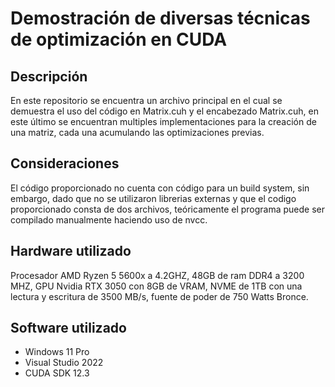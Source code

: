# Demostración de diversas técnicas de optimización en CUDA

## Descripción

En este repositorio se encuentra un archivo principal en el cual se demuestra el uso del código en Matrix.cuh y el encabezado Matrix.cuh, en este último se encuentran multiples implementaciones para la creación de una matriz, cada una acumulando las optimizaciones previas.

## Consideraciones

El código proporcionado no cuenta con código para un build system, sin embargo, dado que no se utilizaron librerias externas y que el codigo proporcionado consta de dos archivos, teóricamente el programa puede ser compilado manualmente haciendo uso de nvcc.

## Hardware utilizado 

Procesador AMD Ryzen 5 5600x a 4.2GHZ, 48GB de ram DDR4 a 3200 MHZ, GPU Nvidia RTX 3050 con 8GB de VRAM, NVME de 1TB con una lectura y escritura de 3500 MB/s, fuente de poder de 750 Watts Bronce.

## Software utilizado
- Windows 11 Pro
- Visual Studio 2022
- CUDA SDK 12.3